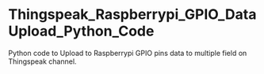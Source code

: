 # Thingspeak_Raspberrypi_GPIO_DataUpload_Python_Code
Python code to Upload to Raspberrypi GPIO pins data to multiple field on Thingspeak channel.
